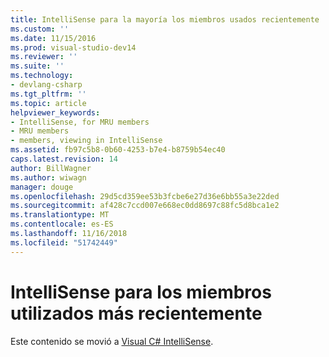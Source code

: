 ```yaml
---
title: IntelliSense para la mayoría los miembros usados recientemente | Documentos de Microsoft
ms.custom: ''
ms.date: 11/15/2016
ms.prod: visual-studio-dev14
ms.reviewer: ''
ms.suite: ''
ms.technology:
- devlang-csharp
ms.tgt_pltfrm: ''
ms.topic: article
helpviewer_keywords:
- IntelliSense, for MRU members
- MRU members
- members, viewing in IntelliSense
ms.assetid: fb97c5b8-0b60-4253-b7e4-b8759b54ec40
caps.latest.revision: 14
author: BillWagner
ms.author: wiwagn
manager: douge
ms.openlocfilehash: 29d5cd359ee53b3fcbe6e27d36e6bb55a3e22ded
ms.sourcegitcommit: af428c7ccd007e668ec0dd8697c88fc5d8bca1e2
ms.translationtype: MT
ms.contentlocale: es-ES
ms.lasthandoff: 11/16/2018
ms.locfileid: "51742449"
---
```

# <a name="intellisense-for-most-recently-used-members"></a>IntelliSense para los miembros utilizados más recientemente
Este contenido se movió a [Visual C# IntelliSense](../ide/visual-csharp-intellisense.md).
